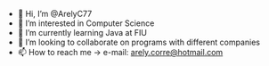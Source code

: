 - 👋 Hi, I’m @ArelyC77
- 👀 I’m interested in Computer Science
- 🌱 I’m currently learning Java at FIU
- 💞️ I’m looking to collaborate on programs with different companies
- 📫 How to reach me -> e-mail: arely.corre@hotmail.com

<!---
ArelyC77/ArelyC77 is a ✨ special ✨ repository because its `README.md` (this file) appears on your GitHub profile.
You can click the Preview link to take a look at your changes.
--->
